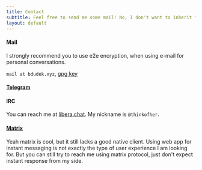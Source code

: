 ```yaml
---
title: Contact
subtitle: Feel free to send me some mail! No, I don't want to inherit from your rich cousin.
layout: default
---
```


#### Mail

I strongly recommend you to use e2e encryption, when using e-mail for personal conversations.

`mail at bdudek.xyz`, [gpg key](assets/gpg/mailatbdudek.xyz.pub.asc)

#### [Telegram](https://t.me/thinkofher)

#### IRC

You can reach me at [libera.chat](https://libera.chat/). My nickname is `@thinkofher`.

#### [Matrix](https://matrix.to/#/@thinkofher:matrix.org)

Yeah matrix is cool, but it still lacks a good native client. Using web app for instant messaging is not exactly the type of user experience I am looking for. But you can still try to reach me using matrix protocol, just don't expect instant response from my side.
